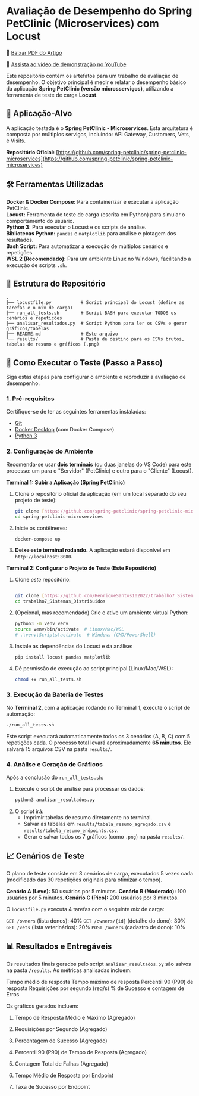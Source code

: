 # Avaliação de Desempenho do Spring PetClinic (Microservices) com Locust

📄 [Baixar PDF do Artigo](https://drive.google.com/file/d/1wbwYsTaS_jQWLfJyF34_LEQhj8jEXD_y/view?usp=sharing)

🎥 [Assista ao vídeo de demonstração no YouTube](https://www.youtube.com/watch?v=slVGNqvesc4)

Este repositório contém os artefatos para um trabalho de avaliação de desempenho. O objetivo principal é medir e relatar o desempenho básico da aplicação **Spring PetClinic (versão microsserviços)**, utilizando a ferramenta de teste de carga **Locust**.

## 🎯 Aplicação-Alvo

A aplicação testada é o **Spring PetClinic - Microservices**. Esta arquitetura é composta por múltiplos serviços, incluindo: API Gateway, Customers, Vets, e Visits.

**Repositório Oficial:** [https://github.com/spring-petclinic/spring-petclinic-microservices](https://github.com/spring-petclinic/spring-petclinic-microservices)

## 🛠️ Ferramentas Utilizadas

**Docker & Docker Compose:** Para containerizar e executar a aplicação PetClinic.\
**Locust:** Ferramenta de teste de carga (escrita em Python) para simular o comportamento do usuário.\
**Python 3:** Para executar o Locust e os scripts de análise.\
**Bibliotecas Python:** `pandas` e `matplotlib` para análise e plotagem dos resultados.\
**Bash Script:** Para automatizar a execução de múltiplos cenários e repetições.\
**WSL 2 (Recomendado):** Para um ambiente Linux no Windows, facilitando a execução de scripts `.sh`.

## 📂 Estrutura do Repositório

```
.
├── locustfile.py           # Script principal do Locust (define as tarefas e o mix de carga)
├── run_all_tests.sh        # Script BASH para executar TODOS os cenários e repetições
├── analisar_resultados.py  # Script Python para ler os CSVs e gerar gráficos/tabelas
├── README.md               # Este arquivo
└── results/                # Pasta de destino para os CSVs brutos, tabelas de resumo e gráficos (.png)
```

## 🚀 Como Executar o Teste (Passo a Passo)

Siga estas etapas para configurar o ambiente e reproduzir a avaliação de desempenho.

### 1. Pré-requisitos

Certifique-se de ter as seguintes ferramentas instaladas:
* [Git](https://git-scm.com/downloads)
* [Docker Desktop](https://www.docker.com/products/docker-desktop) (com Docker Compose)
* [Python 3](https://www.python.org/downloads/)

### 2. Configuração do Ambiente

Recomenda-se usar **dois terminais** (ou duas janelas do VS Code) para este processo: um para o "Servidor" (PetClinic) e outro para o "Cliente" (Locust).

**Terminal 1: Subir a Aplicação (Spring PetClinic)**

1.  Clone o repositório oficial da aplicação (em um local separado do seu projeto de teste):
    ```bash
    git clone [https://github.com/spring-petclinic/spring-petclinic-microservices](https://github.com/spring-petclinic/spring-petclinic-microservices)
    cd spring-petclinic-microservices
    ```
2.  Inicie os contêineres:
    ```bash
    docker-compose up
    ```
3.  **Deixe este terminal rodando.** A aplicação estará disponível em `http://localhost:8080`.

**Terminal 2: Configurar o Projeto de Teste (Este Repositório)**

1.  Clone *este* repositório:
    ```bash

    git clone [https://github.com/HenriqueSantos102022/trabalho7_Sistemas_Distribuidos.git](https://github.com/HenriqueSantos102022/trabalho7_Sistemas_Distribuidos.git)
    cd trabalho7_Sistemas_Distribuidos
    ```
2.  (Opcional, mas recomendado) Crie e ative um ambiente virtual Python:
    ```bash
    python3 -m venv venv
    source venv/bin/activate  # Linux/Mac/WSL
    # .\venv\Scripts\activate  # Windows (CMD/PowerShell)
    ```
3.  Instale as dependências do Locust e da análise:
    ```bash
    pip install locust pandas matplotlib
    ```
4.  Dê permissão de execução ao script principal (Linux/Mac/WSL):
    ```bash
    chmod +x run_all_tests.sh
    ```

### 3. Execução da Bateria de Testes

No **Terminal 2**, com a aplicação rodando no Terminal 1, execute o script de automação:

```bash
./run_all_tests.sh
```

Este script executará automaticamente todos os 3 cenários (A, B, C) com 5 repetições cada. O processo total levará aproximadamente **65 minutos**. Ele salvará 15 arquivos CSV na pasta `results/`.

### 4. Análise e Geração de Gráficos

Após a conclusão do `run_all_tests.sh`:

1.  Execute o script de análise para processar os dados:
    ```bash
    python3 analisar_resultados.py
    ```
2.  O script irá:
    * Imprimir tabelas de resumo diretamente no terminal.
    * Salvar as tabelas em `results/tabela_resumo_agregado.csv` e `results/tabela_resumo_endpoints.csv`.
    * Gerar e salvar todos os 7 gráficos (como `.png`) na pasta `results/`.

## 📈 Cenários de Teste

O plano de teste consiste em 3 cenários de carga, executados 5 vezes cada (modificado das 30 repetições originais para otimizar o tempo).

**Cenário A (Leve):** 50 usuários por 5 minutos.
**Cenário B (Moderado):** 100 usuários por 5 minutos.
**Cenário C (Pico):** 200 usuários por 3 minutos.

O `locustfile.py` executa 4 tarefas com o seguinte *mix* de carga:

`GET /owners` (lista donos): 40% 
`GET /owners/{id}` (detalhe do dono): 30% 
`GET /vets` (lista veterinários): 20% 
`POST /owners` (cadastro de dono): 10% 

## 📊 Resultados e Entregáveis

Os resultados finais gerados pelo script `analisar_resultados.py` são salvos na pasta `/results`. As métricas analisadas incluem:

Tempo médio de resposta
Tempo máximo de resposta
Percentil 90 (P90) de resposta
Requisições por segundo (req/s)
% de Sucesso e contagem de Erros

Os gráficos gerados incluem:
1.  Tempo de Resposta Médio e Máximo (Agregado)
2.  Requisições por Segundo (Agregado)
3.  Porcentagem de Sucesso (Agregado)
4.  Percentil 90 (P90) de Tempo de Resposta (Agregado)
5.  Contagem Total de Falhas (Agregado)
6.  Tempo Médio de Resposta por Endpoint

7.  Taxa de Sucesso por Endpoint


